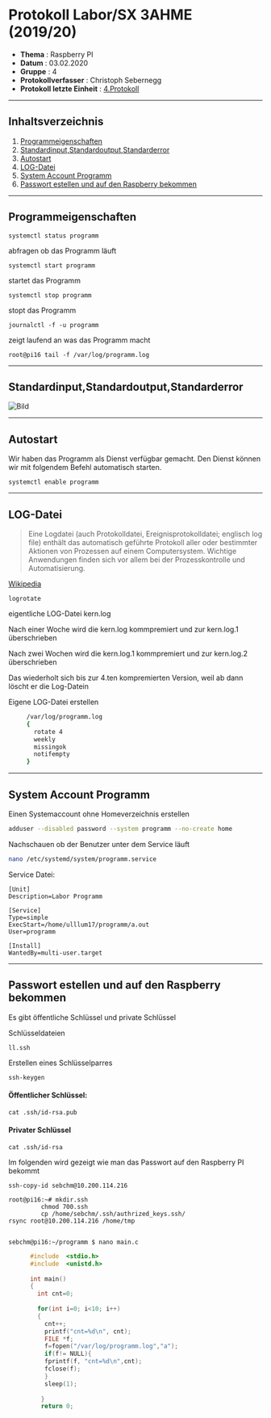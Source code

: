  # Protokoll Labor/SX 3AHME (2019/20) 


* **Thema** : Raspberry PI 
* **Datum** : 03.02.2020 
* **Gruppe** : 4 
* **Protokollverfasser** : Christoph Sebernegg 
* **Protokoll letzte Einheit** : [4.Protokoll](https://github.com/HTLMechatronics/m17-3ahme-la1-sx/blob/sebchm17/sebchm17/protokolle/protokoll_2020-01-27_sebchm17.md) 

-------------------------------------------------------------------------------------------------------------------------------- 

## Inhaltsverzeichnis 
1.  [Programmeigenschaften](#programmeigenschaften)
1.  [Standardinput,Standardoutput,Standarderror](#standardinput-standardoutput-standarderror)
1.  [Autostart](#autostart)
1.  [LOG-Datei](#log-datei) 
1.  [System Account Programm](#system-account-programm)
1.  [Passwort estellen und auf den Raspberry bekommen](#passwort-estellen-und-auf-den-raspberry-bekommen)

--------------------------------------------------------------------------------------------------------------------------------

## Programmeigenschaften


    systemctl status programm

abfragen ob das Programm läuft

    systemctl start programm
    
startet das Programm

    systemctl stop programm
    
stopt das Programm

    journalctl -f -u programm

zeigt laufend an was das Programm macht

    root@pi16 tail -f /var/log/programm.log

--------------------------------------------------------------------------------------------------------------------------------

## Standardinput,Standardoutput,Standarderror

 ![Bild](https://www.linuxunit.com/io-redirection-stdin-stdout-stderr-streams/)

--------------------------------------------------------------------------------------------------------------------------------

## Autostart

Wir haben das Programm als Dienst verfügbar gemacht. Den Dienst können wir mit folgendem Befehl automatisch starten.

    systemctl enable programm
    
--------------------------------------------------------------------------------------------------------------------------------

## LOG-Datei

>Eine Logdatei (auch Protokolldatei, Ereignisprotokolldatei; englisch log file) enthält das automatisch geführte Protokoll aller oder bestimmter Aktionen von Prozessen auf einem Computersystem. Wichtige Anwendungen finden sich vor allem bei der Prozesskontrolle und Automatisierung.

[Wikipedia](https://de.wikipedia.org/wiki/Logdatei)
   
    logrotate


eigentliche LOG-Datei kern.log

Nach einer Woche wird die kern.log kommpremiert und zur kern.log.1 überschrieben

Nach zwei Wochen wird die kern.log.1 kommpremiert und zur kern.log.2 überschrieben

Das wiederholt sich bis zur 4.ten kompremierten Version, weil ab dann löscht er die Log-Datein


Eigene LOG-Datei erstellen

``` bash
     /var/log/programm.log
     {
       rotate 4
       weekly
       missingok
       notifempty
     }
```

--------------------------------------------------------------------------------------------------------------------------------

## System Account Programm

Einen Systemaccount ohne Homeverzeichnis erstellen
````bash
adduser --disabled password --system programm --no-create home
````
Nachschauen ob der Benutzer unter dem Service läuft

````bash
nano /etc/systemd/system/programm.service
````

Service Datei:
````service
[Unit]
Description=Labor Programm

[Service]
Type=simple
ExecStart=/home/ulllum17/programm/a.out
User=programm

[Install]
WantedBy=multi-user.target
````

--------------------------------------------------------------------------------------------------------------------------------

## Passwort estellen und auf den Raspberry bekommen

Es gibt öffentliche Schlüssel und private Schlüssel

Schlüsseldateien

    ll.ssh

Erstellen eines Schlüsselparres

    ssh-keygen

#### Öffentlicher Schlüssel:

    cat .ssh/id-rsa.pub

#### Privater Schlüssel

    cat .ssh/id-rsa

Im folgenden wird gezeigt wie man das Passwort auf den Raspberry PI bekommt

    ssh-copy-id sebchm@10.200.114.216

    root@pi16:~# mkdir.ssh
             chmod 700.ssh
             cp /home/sebchm/.ssh/authrized_keys.ssh/
    rsync root@10.200.114.216 /home/tmp


    sebchm@pi16:~/programm $ nano main.c 

```C  
      #include  <stdio.h>
      #include  <unistd.h>
      
      int main()
      {
        int cnt=0;
        
        for(int i=0; i<10; i++)
        {
          cnt++;
          printf("cnt=%d\n", cnt);
          FILE *f;
          f=fopen("/var/log/programm.log","a");
          if(f!= NULL){
          fprintf(f, "cnt=%d\n",cnt);
          fclose(f);
          }
          sleep(1); 
         
         }
         return 0;
```
